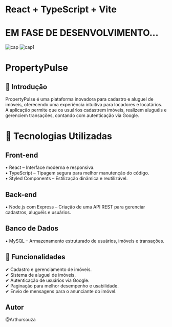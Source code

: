 # React + TypeScript + Vite
# EM FASE DE DESENVOLVIMENTO...
![cap](https://github.com/user-attachments/assets/a9a79f35-0a24-4c88-8a37-233bc3b68d6c)
![cap1](https://github.com/user-attachments/assets/ced67313-59bc-4d47-aa5f-3a013a0b4b7c)

# PropertyPulse

## 🏡 Introdução
PropertyPulse é uma plataforma inovadora para cadastro e aluguel de imóveis, oferecendo uma experiência intuitiva para locadores e locatários. A aplicação permite que os usuários cadastrem imóveis, realizem aluguéis e gerenciem transações, contando com autenticação via Google.

# 🚀 Tecnologias Utilizadas

## Front-end
• React – Interface moderna e responsiva.                       
• TypeScript – Tipagem segura para melhor manutenção do código.                                  
• Styled Components – Estilização dinâmica e reutilizável.                    

## Back-end
• Node.js com Express – Criação de uma API REST para gerenciar cadastros, aluguéis e usuários.

## Banco de Dados
• MySQL – Armazenamento estruturado de usuários, imóveis e transações.

## 🔑 Funcionalidades
✔ Cadastro e gerenciamento de imóveis.                           
✔ Sistema de aluguel de imóveis.                        
✔ Autenticação de usuários via Google.            
✔ Paginação para melhor desempenho e usabilidade.                         
✔ Envio de mensagens para o anunciante do imóvel.                     

## Autor
@Arthursouza


